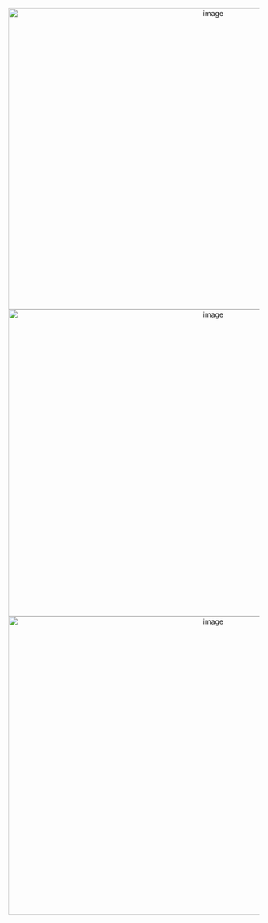 <p align="center">
<img width="806" height="604" alt="image" src="https://github.com/user-attachments/assets/63e8dbbb-e48e-4076-9b61-a13d53d7623a" />
<img width="806" height="616" alt="image" src="https://github.com/user-attachments/assets/d7881d54-1eed-4c7e-83e3-8f23bf0cff60" />
<img width="806" height="599" alt="image" src="https://github.com/user-attachments/assets/985b442b-f4c6-4057-b22a-8d2ef18777f9" />
</p>
